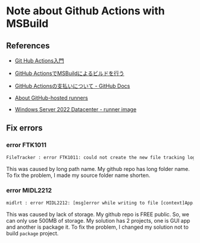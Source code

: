 
# Note about Github Actions with MSBuild

## References

- [Git Hub Actions入門](https://zenn.dev/hashito/articles/7c292f966c0b59)

- [GitHub ActionsでMSBuildによるビルドを行う](https://zenn.dev/shimat/articles/d9ed0345c9866e)

- [GitHub Actionsの支払いについて - GitHub Docs](https://docs.github.com/ja/billing/managing-billing-for-github-actions/about-billing-for-github-actions)

- [About GitHub-hosted runners](https://docs.github.com/ja/actions/using-github-hosted-runners/about-github-hosted-runners#supported-runners-and-hardware-resources)

- [Windows Server 2022 Datacenter - runner image](https://github.com/actions/runner-images/blob/main/images/win/Windows2022-Readme.md)

## Fix errors

### error FTK1011

```txt
FileTracker : error FTK1011: could not create the new file tracking log file:
```

This was caused by long path name. My github repo has long folder name.
To fix the problem, I made my source folder name shorten.

### error MIDL2212

```txt
midlrt : error MIDL2212: [msg]error while writing to file [context]App.winmd (HRESULT:0x80070020 - The process cannot access the file because it is being used by another process.
```

This was caused by lack of storage. My github repo is FREE public.
So, we can only use 500MB of storage.
My solution has 2 projects, one is GUI app and another is package it. To fix the problem, I changed my solution not to build `package` project.
